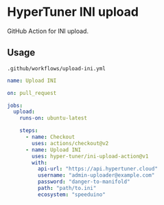 # HyperTuner INI upload

GitHub Action for INI upload.

## Usage

`.github/workflows/upload-ini.yml`

```yaml
name: Upload INI

on: pull_request

jobs:
  upload:
    runs-on: ubuntu-latest

    steps:
      - name: Checkout
        uses: actions/checkout@v2
      - name: Upload INI
        uses: hyper-tuner/ini-upload-action@v1
        with:
          api-url: "https://api.hypertuner.cloud"
          username: "admin-uploader@example.com"
          password: "danger-to-manifold"
          path: "path/to.ini"
          ecosystem: "speeduino"
```
